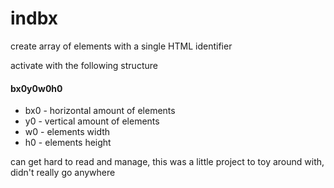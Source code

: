 # indbx
create array of elements with a single HTML identifier

activate with the following structure

#### bx0y0w0h0
	
* bx0 - horizontal amount of elements
* y0 - vertical amount of elements
* w0 - elements width	
* h0 - elements height

can get hard to read and manage, this was a little project to toy around with, didn't really go anywhere
